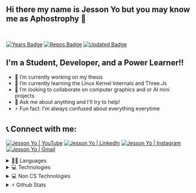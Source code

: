[youtube]: https://www.youtube.com/channel/UCQb7qBNuyF9tyofwAQn8psg
[instagram]: https://www.instagram.com/jessonyoo/
[linkedin]: https://www.linkedin.com/in/jesson-yo/
[mailto]: mailto:aphostrophy@gmail.com

## Hi there my name is Jesson Yo but you may know me as Aphostrophy 👋
<br/>

[![Years Badge](https://badges.strrl.dev/years/aphostrophy)](https://badges.strrl.dev)
[![Repos Badge](https://badges.strrl.dev/repos/aphostrophy)](https://badges.strrl.dev)
[![Updated Badge](https://badges.strrl.dev/updated/aphostrophy/aphostrophy)](https://badges.strrl.dev)

## I'm a Student, Developer, and a Power Learner!!
- 🔭 I’m currently working on my thesis
- 🌱 I’m currently learning the Linux Kernel Internals and Three.Js
- 👯 I’m looking to collaborate on computer graphics and or AI mini projects
- 💬 Ask me about anything and I'll try to help!
- ⚡ Fun fact: I'm always confused about everything everytime

## 📞 Connect with me:

[<img alt="Jesson Yo | YouTube" src="https://img.shields.io/badge/-Youtube-FF0000?logo=youtube&logoColor=white" />][youtube]
[<img alt="Jesson Yo | LinkedIn" src="https://img.shields.io/badge/-jessonyo-0A66C2?logo=linkedin&logoColor=white" />][linkedin]
[<img alt="Jesson Yo | Instagram" src="https://img.shields.io/badge/-jessonyoo-E4405F?logo=Instagram&logoColor=white" />][instagram]
[<img alt="Jesson Yo | Gmail" src="https://img.shields.io/badge/-aphostrophy@gmail.com-EA4335?logo=gmail&logoColor=white" />][mailto]


<details>
  <summary>👩‍💻 Languages</summary>

  <img src="https://img.shields.io/badge/-C-A8B9CC?logo=c&logoColor=white&style=for-the-badge">
  <img src="https://img.shields.io/badge/-C++-00599C?logo=c%2b%2b&logoColor=white&style=for-the-badge">
  <img src="https://img.shields.io/badge/-Csharp-00599C?logo=c%20sharp&logoColor=white&style=for-the-badge">
  <img src="https://img.shields.io/badge/-Go-00ADD8?logo=go&logoColor=white&style=for-the-badge">
  <img src="https://img.shields.io/badge/-java-007396?logo=java&logoColor=white&style=for-the-badge">
  <img src="https://img.shields.io/badge/-python-3776AB?logo=python&logoColor=white&style=for-the-badge">
  <img src="https://img.shields.io/badge/-Javascript-F7DF1E?logo=javascript&logoColor=white&style=for-the-badge">
  <img src="https://img.shields.io/badge/-Typescript-3178C6?logo=typescript&logoColor=white&style=for-the-badge">
  <img src="https://img.shields.io/badge/-R-276DC3?logo=R&logoColor=white&style=for-the-badge">
  <img src="https://img.shields.io/badge/-php-777BB4?logo=php&logoColor=white&style=for-the-badge">
</details>

<details>
  <summary>💻 Technologies</summary>
  <img src="https://img.shields.io/badge/-HTML-E34F26?logo=html5&logoColor=white&style=for-the-badge">
  <img src="https://img.shields.io/badge/-CSS-1572B6?logo=css3&logoColor=white&style=for-the-badge">
  <img src="https://img.shields.io/badge/-Bootstrap-7952B3?logo=bootstrap&logoColor=white&style=for-the-badge">
  <img src="https://img.shields.io/badge/-SASS-CC6699?logo=sass&logoColor=white&style=for-the-badge">
  <img src="https://img.shields.io/badge/-Chakra%20UI-319795?logo=chakra%20UI&logoColor=white&style=for-the-badge">
  <img src="https://img.shields.io/badge/-React.Js-61DAFB?logo=react&logoColor=white&style=for-the-badge">
  <img src="https://img.shields.io/badge/-React%20Native-61DAFB?logo=react&logoColor=white&style=for-the-badge">
  <img src="https://img.shields.io/badge/-Node%20Js-339933?logo=node.js&logoColor=white&style=for-the-badge">
  <img src="https://img.shields.io/badge/-Mongo%20DB-47A248?logo=mongodb&logoColor=white&style=for-the-badge">
  <img src="https://img.shields.io/badge/-Express.JS-000000?logo=express&logoColor=white&style=for-the-badge">
  <img src="https://img.shields.io/badge/-sql-4479A1?logo=mysql&logoColor=white&style=for-the-badge">
  <img src="https://img.shields.io/badge/-GitFlow-F05032?logo=git&logoColor=white&style=for-the-badge">
  <img src="https://img.shields.io/badge/-LibGDX-000000?logo=java&logoColor=white&style=for-the-badge">
  <img src="https://img.shields.io/badge/-Flask-000000?logo=flask&logoColor=white&style=for-the-badge">
  <img src="https://img.shields.io/badge/-Docker-2496ED?logo=Docker&logoColor=white&style=for-the-badge">
  <img src="https://img.shields.io/badge/-Kali Linux-557C94?logo=kali%20linux&logoColor=white&style=for-the-badge">
  <img src="https://img.shields.io/badge/-Vercel-000000?logo=Vercel&logoColor=white&style=for-the-badge">
  <img src="https://img.shields.io/badge/-Qt-41CD52?logo=Qt&logoColor=white&style=for-the-badge">
  <img src="https://img.shields.io/badge/-Next.Js-000000?logo=Next.js&logoColor=white&style=for-the-badge">
  <img src="https://img.shields.io/badge/-Gatsby.Js-000000?logo=Gatsby&logoColor=white&style=for-the-badge">
  <img src="https://img.shields.io/badge/-Google%20Cloud%20Platform-4285F4?logo=Google%20Cloud&logoColor=white&style=for-the-badge">
</details>

<details>
  <summary>💻 Non CS Technologies</summary>

  <img src="https://img.shields.io/badge/-Adobe Photoshop-31A8FF?logo=Adobe%20Photoshop&logoColor=white&style=for-the-badge">
  <img src="https://img.shields.io/badge/-Excel-217346?logo=Microsoft%20Excel&logoColor=white&style=for-the-badge">
</details>

<details>
  <summary>⚡ Github Stats</summary>

  [![Top Langs](https://github-readme-stats.vercel.app/api/top-langs/?username=aphostrophy&layout=compact)](https://github.com/anuraghazra/github-readme-stats)
  [![Anurag's GitHub stats](https://github-readme-stats.vercel.app/api?username=aphostrophy&count_private=true&show_icons=true)](https://github.com/anuraghazra/github-readme-stats)

</details>
